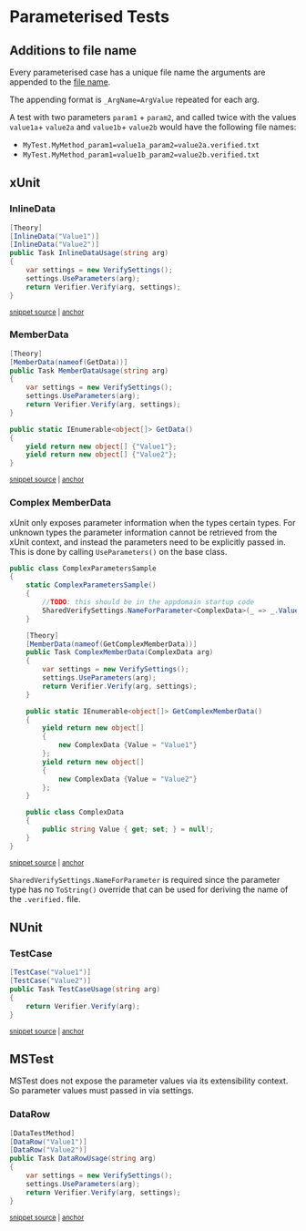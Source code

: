 <!--
GENERATED FILE - DO NOT EDIT
This file was generated by [MarkdownSnippets](https://github.com/SimonCropp/MarkdownSnippets).
Source File: /docs/mdsource/parameterised.source.md
To change this file edit the source file and then run MarkdownSnippets.
-->

# Parameterised Tests


## Additions to file name

Every parameterised case has a unique file name the arguments are appended to the [file name](/docs/naming.md).

The appending format is `_ArgName=ArgValue` repeated for each arg. 

A test with two parameters `param1` + `param2`, and called twice with the values `value1a`+ `value2a` and `value1b`+ `value2b` would have the following file names:

  * `MyTest.MyMethod_param1=value1a_param2=value2a.verified.txt`
  * `MyTest.MyMethod_param1=value1b_param2=value2b.verified.txt`


## xUnit


### InlineData

<!-- snippet: xunitInlineData -->
<a id='snippet-xunitinlinedata'/></a>
```cs
[Theory]
[InlineData("Value1")]
[InlineData("Value2")]
public Task InlineDataUsage(string arg)
{
    var settings = new VerifySettings();
    settings.UseParameters(arg);
    return Verifier.Verify(arg, settings);
}
```
<sup><a href='/src/Verify.Xunit.Tests/Snippets/ParametersSample.cs#L8-L18' title='File snippet `xunitinlinedata` was extracted from'>snippet source</a> | <a href='#snippet-xunitinlinedata' title='Navigate to start of snippet `xunitinlinedata`'>anchor</a></sup>
<!-- endsnippet -->


### MemberData

<!-- snippet: xunitMemberData -->
<a id='snippet-xunitmemberdata'/></a>
```cs
[Theory]
[MemberData(nameof(GetData))]
public Task MemberDataUsage(string arg)
{
    var settings = new VerifySettings();
    settings.UseParameters(arg);
    return Verifier.Verify(arg, settings);
}

public static IEnumerable<object[]> GetData()
{
    yield return new object[] {"Value1"};
    yield return new object[] {"Value2"};
}
```
<sup><a href='/src/Verify.Xunit.Tests/Snippets/ParametersSample.cs#L20-L35' title='File snippet `xunitmemberdata` was extracted from'>snippet source</a> | <a href='#snippet-xunitmemberdata' title='Navigate to start of snippet `xunitmemberdata`'>anchor</a></sup>
<!-- endsnippet -->


### Complex MemberData

xUnit only exposes parameter information when the types certain types. For unknown types the parameter information cannot be retrieved from the xUnit context, and instead the parameters need to be explicitly passed in. This is done by calling `UseParameters()` on the base class.

<!-- snippet: xunitComplexMemberData -->
<a id='snippet-xunitcomplexmemberdata'/></a>
```cs
public class ComplexParametersSample
{
    static ComplexParametersSample()
    {
        //TODO: this should be in the appdomain startup code
        SharedVerifySettings.NameForParameter<ComplexData>(_ => _.Value);
    }

    [Theory]
    [MemberData(nameof(GetComplexMemberData))]
    public Task ComplexMemberData(ComplexData arg)
    {
        var settings = new VerifySettings();
        settings.UseParameters(arg);
        return Verifier.Verify(arg, settings);
    }

    public static IEnumerable<object[]> GetComplexMemberData()
    {
        yield return new object[]
        {
            new ComplexData {Value = "Value1"}
        };
        yield return new object[]
        {
            new ComplexData {Value = "Value2"}
        };
    }

    public class ComplexData
    {
        public string Value { get; set; } = null!;
    }
}
```
<sup><a href='/src/Verify.Xunit.Tests/Snippets/ComplexParametersSample.cs#L7-L42' title='File snippet `xunitcomplexmemberdata` was extracted from'>snippet source</a> | <a href='#snippet-xunitcomplexmemberdata' title='Navigate to start of snippet `xunitcomplexmemberdata`'>anchor</a></sup>
<!-- endsnippet -->

`SharedVerifySettings.NameForParameter` is required since the parameter type has no `ToString()` override that can be used for deriving the name of the `.verified.` file.


## NUnit


### TestCase

<!-- snippet: NUnitTestCase -->
<a id='snippet-nunittestcase'/></a>
```cs
[TestCase("Value1")]
[TestCase("Value2")]
public Task TestCaseUsage(string arg)
{
    return Verifier.Verify(arg);
}
```
<sup><a href='/src/Verify.NUnit.Tests/Snippets/ParametersSample.cs#L8-L15' title='File snippet `nunittestcase` was extracted from'>snippet source</a> | <a href='#snippet-nunittestcase' title='Navigate to start of snippet `nunittestcase`'>anchor</a></sup>
<!-- endsnippet -->


## MSTest

MSTest does not expose the parameter values via its extensibility context. So parameter values must passed in via settings.


### DataRow

<!-- snippet: MSTestDataRow -->
<a id='snippet-mstestdatarow'/></a>
```cs
[DataTestMethod]
[DataRow("Value1")]
[DataRow("Value2")]
public Task DataRowUsage(string arg)
{
    var settings = new VerifySettings();
    settings.UseParameters(arg);
    return Verifier.Verify(arg, settings);
}
```
<sup><a href='/src/Verify.MSTest.Tests/Snippets/ParametersSample.cs#L9-L19' title='File snippet `mstestdatarow` was extracted from'>snippet source</a> | <a href='#snippet-mstestdatarow' title='Navigate to start of snippet `mstestdatarow`'>anchor</a></sup>
<!-- endsnippet -->
